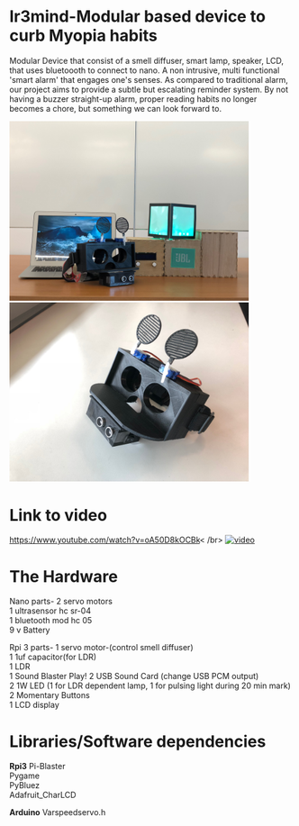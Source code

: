 # Ir3mind-Modular based device to curb Myopia habits
Modular Device that consist of a smell diffuser, smart lamp, speaker, LCD, that uses bluetoooth to connect to nano. A non intrusive, multi functional 'smart alarm' that engages one's senses. As compared to traditional alarm, our project aims to provide a subtle but escalating reminder system. By not having a buzzer straight-up alarm, proper reading habits no longer becomes a chore, but something we can look forward to.

<img src="https://github.com/HoJinKind/Ir3mind-Modular-based-device-to-curb-Myopia-habits/blob/master/complete.jpg" alt="alt text" width="425" >  <img src="https://github.com/HoJinKind/Ir3mind-Modular-based-device-to-curb-Myopia-habits/blob/master/wearable.jpg" width="425"/> 
# Link to video 
https://www.youtube.com/watch?v=oA50D8kOCBk< /br>
[![video](https://img.youtube.com/vi/oA50D8kOCBk/0.jpg)](https://www.youtube.com/watch?v=oA50D8kOCBk)
# The Hardware
Nano parts-
2 servo motors <br />
1 ultrasensor hc sr-04<br />
1 bluetooth mod hc 05<br />
9 v Battery<br />

Rpi 3 parts-
1 servo motor-(control smell diffuser) <br />
1 1uf capacitor(for LDR)<br />
1 LDR<br />
1 Sound Blaster Play! 2 USB Sound Card (change USB PCM output)<br />
2  1W LED (1 for LDR dependent lamp, 1 for pulsing light during 20 min mark)<br />
2 Momentary Buttons<br />
1 LCD display<br />


# Libraries/Software dependencies
**Rpi3**
Pi-Blaster<br />
Pygame<br />
PyBluez<br />
Adafruit_CharLCD<br />

**Arduino**
Varspeedservo.h
